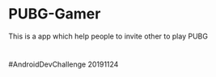 # PUBG-Gamer
This is a app which help people to invite other to play PUBG
# 
#AndroidDevChallenge
20191124
